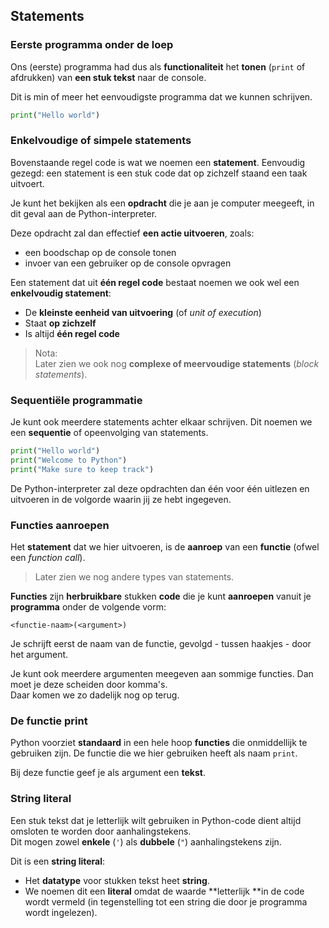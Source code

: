 ## Statements

### Eerste programma onder de loep

Ons (eerste) programma had dus als **functionaliteit** het **tonen** (`print` of afdrukken) van **een stuk tekst** naar de console.

Dit is min of meer het eenvoudigste programma dat we kunnen schrijven.

~~~python
print("Hello world")
~~~

### Enkelvoudige of simpele statements

Bovenstaande regel code is wat we noemen een **statement**. Eenvoudig gezegd: een statement is een stuk code dat op zichzelf staand een taak uitvoert.

Je kunt het bekijken als een **opdracht** die je aan je computer meegeeft, in dit geval aan de Python-interpreter.

Deze opdracht zal dan effectief **een actie uitvoeren**, zoals:
        
* een boodschap op de console tonen
* invoer van een gebruiker op de console opvragen

Een statement dat uit **één regel code** bestaat noemen we ook wel een **enkelvoudig statement**:

* De **kleinste eenheid van uitvoering** (of *unit of execution*)
* Staat **op zichzelf**
* Is altijd **één regel code**

> Nota:  
> Later zien we ook nog **complexe of meervoudige statements** (*block statements*).

### Sequentiële programmatie

Je kunt ook meerdere statements achter elkaar schrijven. Dit noemen we een **sequentie** of opeenvolging van statements.

~~~python
print("Hello world")
print("Welcome to Python")
print("Make sure to keep track")
~~~

De Python-interpreter zal deze opdrachten dan één voor één uitlezen en uitvoeren in de volgorde waarin jij ze hebt ingegeven.

### Functies aanroepen

Het **statement** dat we hier uitvoeren, is de **aanroep** van een **functie** (ofwel een *function call*).  

> Later zien we nog andere types van statements.

**Functies** zijn **herbruikbare** stukken **code** die je kunt **aanroepen** vanuit je **programma** onder de volgende vorm: 

~~~
<functie-naam>(<argument>)
~~~

Je schrijft eerst de naam van de functie, gevolgd - tussen haakjes - door het argument.  

Je kunt ook meerdere argumenten meegeven aan sommige functies. Dan moet je deze scheiden door komma's.  
Daar komen we zo dadelijk nog op terug.

### De functie print

Python voorziet **standaard** in een hele hoop **functies** die onmiddellijk te gebruiken zijn.
De functie die we hier gebruiken heeft als naam `print`.  

Bij deze functie geef je als argument een **tekst**.  

### String literal

Een stuk tekst dat je letterlijk wilt gebruiken in Python-code dient altijd omsloten te worden door aanhalingstekens.  
Dit mogen zowel **enkele** (`'`) als **dubbele** (`"`) aanhalingstekens zijn.  

Dit is een **string literal**:

* Het **datatype** voor stukken tekst heet **string**.
* We noemen dit een **literal** omdat de waarde **letterlijk **in de code wordt vermeld
  (in tegenstelling tot een string die door je programma wordt ingelezen).
